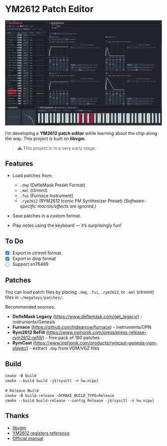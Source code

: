 # YM2612 Patch Editor

![Screenshot](https://raw.githubusercontent.com/ulalume/megatoy/main/docs/screenshot.png)

I’m developing a **YM2612 patch editor** while learning about the chip along the way.
This project is built on **libvgm**.
> ⚠️ This project is in a very early stage.

## Features

- Load patches from:
  - `.dmp` (DefleMask Preset Format)
  - `.mml` (ctrmml)
  - `.fui` (Furnace Instrument)
  - `.rym2612` (RYM2612 Iconic FM Synthesizer Preset)
  *(Software-specific macros/effects are ignored.)*

- Save patches in a custom format.
- Play notes using the keyboard — it’s surprisingly fun!

## To Do

- [x] Export in ctrmml format
- [x] Export in dmp format
- [ ] Support sn76489

## Patches

You can load patch files by placing `.dmp`, `.fui`, `.rym2612`, or `.mml` (ctrmml) files in `~/megatoys/patches/`.

Recommended sources:

- **DefleMask Legacy** (https://www.deflemask.com/get_legacy/) - instruments/Genesis
- **Furnace** (https://github.com/tildearrow/furnace) - instruments/OPN
- **Rym2612 ReFill** (https://www.inphonik.com/press/press-release-rym2612-refill/) - free pack of 180 patches
- **RymCast** (https://www.inphonik.com/products/rymcast-genesis-vgm-player/) - extract `.dmp` from VGM/VGZ files

## Build

```
cmake -B build
cmake --build build -j$(sysctl -n hw.ncpu)

# Release Build
cmake -B build-release -DCMAKE_BUILD_TYPE=Release
cmake --build build-release --config Release -j$(sysctl -n hw.ncpu)
```

## Thanks

- [libvgm](https://github.com/ValleyBell/libvgm/)
- [YM2612 registers reference](https://plutiedev.com/ym2612-registers)
- [Official manual](https://segaretro.org/images/e/ef/YM2612_manual.pdf)
